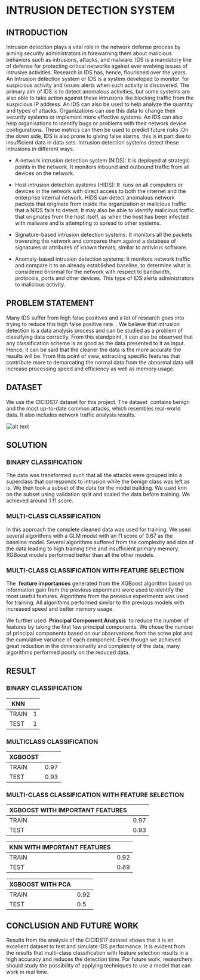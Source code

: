 # INTRUSION DETECTION SYSTEM

## INTRODUCTION



Intrusion detection plays a vital role in the network defense process by aiming
security administrators in forewarning them about malicious behaviors such as
intrusions, attacks, and malware. IDS is a mandatory line of defense for protecting
critical networks against ever evolving issues of intrusive activities. Research in IDS
has, hence, flourished over the years. An Intrusion detection system or IDS is a system
developed to monitor ​ for suspicious activity and issues alerts when such activity is
discovered. The primary aim of IDS is to detect anomalous activities, but some
systems are also able to take action against these intrusions like blocking traffic from
the suspicious IP address. An IDS can also be used to help analyze the quantity and
types of attacks. Organizations can use this data to change their security systems or
implement more effective systems. An IDS can also help organisations to identify
bugs or problems with their network device configurations. These metrics can then be
used to predict future risks​ . ​ On the down side, IDS is also prone to giving false alarms,
this is in part due to insufficient data in data sets. Intrusion detection systems detect
these intrusions in different ways.

* A network intrusion detection system (NIDS): It is deployed at strategic points
in the network. It monitors inbound and outbound traffic from all devices on
the network.

* Host intrusion detection systems (HIDS): It ​ runs on all computers or devices
in the network with direct access to both the internet and the enterprise internal
network. HIDS can detect anomalous network packets that originate from
inside the organization or malicious traffic that a NIDS fails to detect. It may
also be able to identify malicious traffic that originates from the host itself, as
when the host has been infected with malware and is attempting to spread to
other systems.

* Signature-based intrusion detection systems: It monitors all the packets
traversing the network and compares them against a database of signatures or
attributes of known threats, similar to antivirus software.

* Anomaly-based intrusion detection systems: It monitors network traffic and
compare it to an already established baseline, to determine what is considered
6normal for the network with respect to bandwidth, protocols, ports and other
devices. This type of IDS alerts administrators to malicious activity.


## PROBLEM STATEMENT

Many IDS suffer from high false positives and a lot of research goes
into trying to reduce this high false positive rate. . We believe that intrusion
detection is a data analysis process and can be studied as a problem of
classifying data correctly. From this standpoint, it can also be observed that
any classification scheme is as good as the data presented to it as input. Hence,
it can be said that the cleaner the data is the more accurate the results will be.
From this point of view, extracting specific features that contribute more to
demarcating the normal data from the abnormal data will increase processing
speed and efficiency as well as memory usage.

## DATASET

We use the CICIDS17 dataset for this project. The dataset ​ contains benign and
the most up-to-date common attacks, which resembles real-world data. It also
includes network traffic analysis results.


![alt text](https://github.com/ramaneswaran/Intrusion-detection-system/blob/master/data_info.png "Dataset")

## SOLUTION

### BINARY CLASSIFICATION

The data was transformed such that all the attacks were grouped into a
superclass that corresponds to intrusion while the benign class was left as is.
We then took a subset of the data for the model building. We used knn on the
subset using validation split and scaled the data before training. We achieved
around 1 f1 score.

### MULTI-CLASS CLASSIFICATION

In this approach the complete cleaned data was used for training. We
used several algorithms with a GLM model with an f1 score of 0.67 as the
baseline model. Several algorithms suffered from the complexity and size of
the data leading to high training time and insufficient primary memory.
XGBoost models performed better than all the other models.

### MULTI-CLASS CLASSIFICATION WITH FEATURE SELECTION


The ​ **feature importances** generated from the XGBoost algorithm
based on information gain from the previous experiment were used to identify
the most useful features. Algorithms from the previous experiments was used
for training. All algorithms performed similar to the previous models with
increased speed and better memory usage.


We further used ​ **Principal Component Analysis** ​ to reduce the number
of features by taking the first few principal components. We chose the number
of principal components based on our observations from the scree plot and the
cumulative variance of each component. Even though we achieved great
reduction in the dimensionality and complexity of the data, many algorithms
performed poorly on the reduced data.




## RESULT

### BINARY CLASSIFICATION


| KNN           |               |
| ------------- |  -------------|
| TRAIN         | 1             | 
| TEST          | 1             |


###  MULTICLASS CLASSIFICATION



| XGBOOST       |               |
| ------------- |  -------------|
| TRAIN         | 0.97          | 
| TEST          | 0.93          |



###  MULTI-CLASS CLASSIFICATION WITH FEATURE SELECTION




| XGBOOST WITH IMPORTANT FEATURES |    |
| ------------- |  -------------|
| TRAIN         | 0.97          | 
| TEST          | 0.93          |


| KNN  WITH IMPORTANT FEATURES         |  |
| ------------- |  -------------|
| TRAIN         | 0.92             | 
| TEST          | 0.89            |


| XGBOOST WITH PCA |    |
| ------------- |  -------------|
| TRAIN         | 0.92          | 
| TEST          | 0.5          |


## CONCLUSION AND FUTURE WORK

Results from the analysis of the CICIDS17 dataset shows that it is an excellent
dataset to test and simulate IDS performance. It is evident from the results that
multi-class classification with feature selection results in a high accuracy and reduces
the detection time.
For future work, researchers should study the possibility of applying techniques to use a model that can work in real time.
